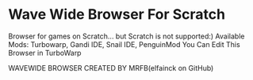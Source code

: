 # Wave Wide Browser For Scratch
Browser for games on Scratch...
but Scratch is not supported:)
Available Mods: Turbowarp, Gandi IDE, Snail IDE, PenguinMod
You Can Edit This Browser in TurboWarp

WAVEWIDE BROWSER CREATED BY MRFB(elfainck on GitHub)

